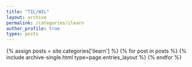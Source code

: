 ```yaml
---
title: "TIL/WIL"
layout: archive
permalink: /categories/ilearn
author_profile: true
types: posts
---
```



{% assign posts = site.categories['ilearn'] %}
{% for post in posts %}
 {% include archive-single.html type=page.entries_layout %} 
{% endfor %}
